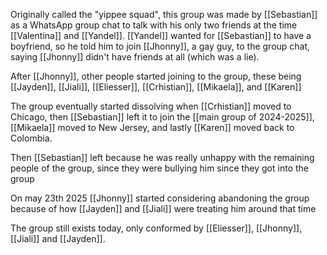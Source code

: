 Originally called the "yippee squad", this group was made by [[Sebastian]] as a WhatsApp group chat to talk with his only two friends at the time [[Valentina]] and [[Yandel]].
[[Yandel]] wanted for [[Sebastian]] to have a boyfriend, so he told him to join [[Jhonny]], a gay guy, to the group chat, saying [[Jhonny]] didn't have friends at all (which was a lie).

After [[Jhonny]], other people started joining to the group, these being [[Jayden]], [[Jiali]], [[Eliesser]], [[Crhistian]], [[Mikaela]], and [[Karen]]

The group eventually started dissolving when [[Crhistian]] moved to Chicago, then [[Sebastian]] left it to join the [[main group of 2024-2025]], [[Mikaela]] moved to New Jersey, and lastly [[Karen]] moved back to Colombia.

Then [[Sebastian]] left because he was really unhappy with the remaining people of the group, since they were bullying him since they got into the group

On may 23th 2025 [[Jhonny]] started considering abandoning the group because of how [[Jayden]] and [[Jiali]] were treating him around that time

The group still exists today, only conformed by [[Eliesser]], [[Jhonny]], [[Jiali]] and [[Jayden]].